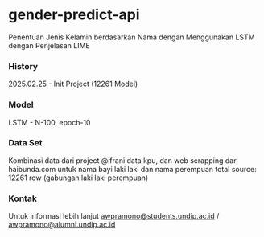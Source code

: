 # gender-predict-api
Penentuan Jenis Kelamin berdasarkan Nama dengan Menggunakan LSTM dengan Penjelasan LIME
### History
2025.02.25 - Init Project (12261 Model)

### Model
LSTM - N-100, epoch-10
### Data Set
Kombinasi data dari project @ifrani data kpu, dan web scrapping dari haibunda.com untuk nama bayi laki laki dan nama perempuan
total source: 12261 row (gabungan laki laki perempuan) 
### Kontak
Untuk informasi lebih lanjut awpramono@students.undip.ac.id / awpramono@alumni.undip.ac.id
